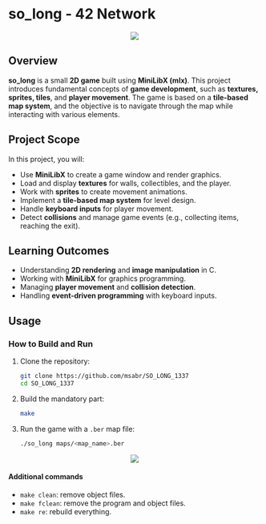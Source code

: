 # **so_long - 42 Network**  

<div align="center">
<img src="imgs/so_long.png" with="600"/>
</div>

## **Overview**  
**so_long** is a small **2D game** built using **MiniLibX (mlx)**. This project introduces fundamental concepts of **game development**, such as **textures, sprites, tiles**, and **player movement**. The game is based on a **tile-based map system**, and the objective is to navigate through the map while interacting with various elements.  

## **Project Scope**  
In this project, you will:  

- Use **MiniLibX** to create a game window and render graphics.  
- Load and display **textures** for walls, collectibles, and the player.  
- Work with **sprites** to create movement animations.  
- Implement a **tile-based map system** for level design.  
- Handle **keyboard inputs** for player movement.  
- Detect **collisions** and manage game events (e.g., collecting items, reaching the exit).  

## **Learning Outcomes**  
- Understanding **2D rendering** and **image manipulation** in C.  
- Working with **MiniLibX** for graphics programming.  
- Managing **player movement** and **collision detection**.  
- Handling **event-driven programming** with keyboard inputs.  

## **Usage**  
### How to Build and Run

1. Clone the repository:

   ```bash
   git clone https://github.com/msabr/SO_LONG_1337
   cd SO_LONG_1337

2. Build the mandatory part:

   ```bash
   make

3. Run the game with a `.ber` map file:

   ```bash
   ./so_long maps/<map_name>.ber
   
<div align="center">
<img src="imgs/game.png" with="600"/>
</div>

#### Additional commands

- `make clean`: remove object files.
- `make fclean`: remove the program and object files.
- `make re`: rebuild everything.
